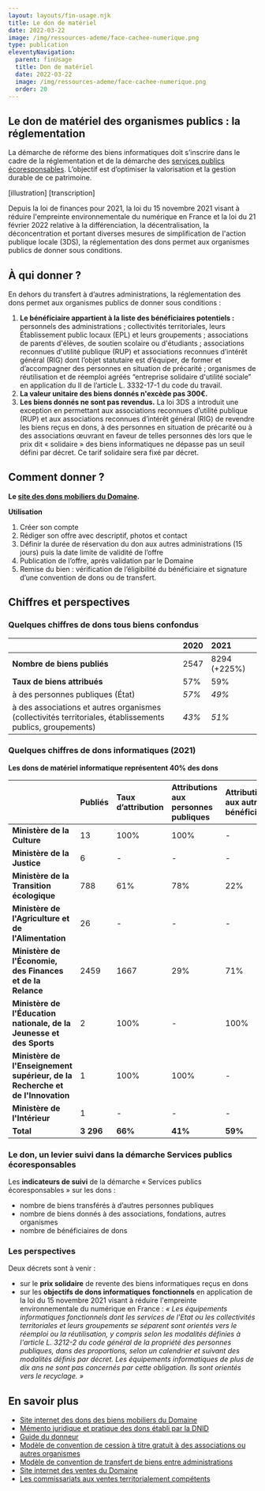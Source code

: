 ```yaml
---
layout: layouts/fin-usage.njk
title: Le don de matériel
date: 2022-03-22
image: /img/ressources-ademe/face-cachee-numerique.png
type: publication
eleventyNavigation:
  parent: finUsage
  title: Don de matériel
  date: 2022-03-22
  image: /img/ressources-ademe/face-cachee-numerique.png
  order: 20
---
```


## Le don de matériel des organismes publics : la réglementation

La démarche de réforme des biens informatiques doit s’inscrire dans le cadre de la réglementation et de la démarche des [services publics écoresponsables](https://www.ecologie.gouv.fr/services-publics-ecoresponsables). L’objectif est d’optimiser la valorisation et la gestion durable de ce patrimoine.

[illustration]
[transcription]

Depuis la loi de finances pour 2021, la loi du 15 novembre 2021 visant à réduire l'empreinte environnementale du numérique en France et la loi du 21 février 2022 relative à la différenciation, la décentralisation, la déconcentration et portant diverses mesures de simplification de l'action publique locale (3DS), la réglementation des dons permet aux organismes publics de donner sous conditions.
  
## À qui donner ? 

En dehors du transfert à d’autres administrations, la réglementation des dons permet aux organismes publics de donner sous conditions : 
1. **Le bénéficiaire appartient à la liste des bénéficiaires potentiels :** personnels des administrations ; collectivités territoriales, leurs Établissement public locaux (EPL) et leurs groupements ; associations de parents d'élèves, de soutien scolaire ou d'étudiants ; associations reconnues d'utilité publique (RUP) et associations reconnues d’intérêt général (RIG) dont l’objet statutaire est d’équiper, de former et d’accompagner des personnes en situation de précarité ; organismes de réutilisation et de réemploi agréés 
“entreprise solidaire d'utilité sociale” en application du II de l’article L. 3332-17-1 du code du travail. 
2. **La valeur unitaire des biens donnés n'excède pas 300€.**
3. **Les biens donnés ne sont pas revendus.** La loi 3DS a introduit une exception en permettant aux associations reconnues d’utilité publique (RUP) et aux associations reconnues d’intérêt général (RIG) de revendre les biens reçus en dons, à des personnes en situation de précarité ou à des associations œuvrant en faveur de telles personnes dès lors que le prix dit « solidaire » des biens informatiques ne dépasse pas un seuil défini par décret. Ce tarif solidaire sera fixé par décret.

## Comment donner ?

<div class="fr-highlight">

**Le [site des dons mobiliers du Domaine](https://dons.encheres-domaine.gouv.fr/).**

</div>

**Utilisation**

1. Créer son compte 
2. Rédiger son offre avec descriptif, photos et contact 
3. Définir la durée de réservation du don aux autres administrations (15 jours) puis la date limite de validité de l’offre 
4. Publication de l’offre, après validation par le Domaine 
5. Remise du bien : vérification de l’éligibilité du bénéficiaire et signature d’une convention de dons ou de transfert.

## Chiffres et perspectives

### Quelques chiffres de dons tous biens confondus

<div class="fr-table">

||**2020**|**2021**|
| :- | :- | :- |
|**Nombre de biens publiés**|2547|8294 (+225%)|
|**Taux de biens attribués**| 57%   |59%|
|à des personnes publiques (État)| *57%* | *49%* |
|à des associations et autres organismes (collectivités territoriales, établissements publics, groupements)| *43%* | *51%*  |

</div>

### Quelques chiffres de dons informatiques (2021)

<div class="fr-highlight">

**Les dons de matériel informatique représentent 40% des dons** 

</div>

<div class="fr-table">

||**Publiés**|**Taux d’attribution**|**Attributions aux personnes publiques**|**Attributions aux autres bénéficiaires**|
| :- | :- | :- | :- | :- |
|**Ministère de la Culture**|13    |100%    |100%|-      |
|**Ministère de la Justice**|6    |-      |-      |-      |
|**Ministère de la Transition écologique**|788    |61%    |78%|22%|
|**Ministère de l'Agriculture et de l'Alimentation**|26    |-      |-      |-      |
|**Ministère de l'Économie, des Finances et de la Relance**|2459    |1667    |29%|71%|
|**Ministère de l'Éducation nationale, de la Jeunesse et des Sports**|2    |100%|-      |100%|
|**Ministère de l'Enseignement supérieur, de la Recherche et de l'Innovation**|1    |100%|100%    |-      |
|**Ministère de l'Intérieur**|1    |-      |-      |-      |
|**Total**|**3 296**    |**66%**   |**41%**|**59%**|

</div>

### Le don, un levier suivi dans la démarche Services publics écoresponsables

Les **indicateurs de suivi** de la démarche « Services publics écoresponsables » sur les dons :

- nombre de biens transférés à d’autres personnes publiques
- nombre de biens donnés à des associations, fondations, autres organismes
- nombre de bénéficiaires de dons

### Les perspectives 

Deux décrets sont à venir :

- sur le **prix solidaire** de revente des biens informatiques reçus en dons
- sur les **objectifs de dons informatiques** **fonctionnels** en application de la loi du 15 novembre 2021 visant à réduire l'empreinte environnementale du numérique en France : *« Les équipements informatiques fonctionnels dont les services de l'Etat ou les collectivités territoriales et leurs groupements se séparent sont orientés vers le réemploi ou la réutilisation, y compris selon les modalités définies à l'article L. 3212-2 du code général de la propriété des personnes publiques, dans des proportions, selon un calendrier et suivant des modalités définis par décret. Les équipements informatiques de plus de dix ans ne sont pas concernés par cette obligation. Ils sont orientés vers le recyclage. »*

## En savoir plus

- [Site internet des dons des biens mobiliers du Domaine](https://dons.encheres-domaine.gouv.fr/)
- [Mémento juridique et pratique des dons établi par la DNID](https://dons.encheres-domaine.gouv.fr/accueil/conditions-generales)
- [Guide du donneur](https://dons.encheres-domaine.gouv.fr/sites/default/files/2021-09/Site%20des%20dons%20-%20Guide%20utilisateur%20V4%20-%20Profil%20Donneur.pdf)
- [Modèle de convention de cession à titre gratuit à des associations ou autres organismes](https://dons.encheres-domaine.gouv.fr/sites/default/files/2020-05/mod%C3%A8le%20convention%20cession%20%C3%A0%20titre%20gratuit%20%C3%A0%20des%20associations%20ou%20autres%20organismes.odt)
- [Modèle de convention de transfert de biens entre administrations ](https://dons.encheres-domaine.gouv.fr/sites/default/files/2020-05/mod%C3%A8le%20convention%20transfert%20de%20biens%20entre%20administrations.odt)
- [Site internet des ventes du Domaine](https://encheres-domaine.gouv.fr/)
- [Les commissariats aux ventes territorialement compétents](https://encheres-domaine.gouv.fr/hermes/nous_contacter)
